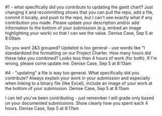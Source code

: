 
#1 - what specifically did you contribute to updating the gantt chart?  Just changing it and recommitting shows that you can pull the repo, add a file, commit it locally, and push to the repo, but I can't see exactly what if any contribution you made. Please update your description and/or add information to the bottom of your submission (e.g. embed an image highlighting your work) so that I can see the value.
Denise Case, Sep 5 at 8:09am

Do you want 2&3 grouped?  Updated is too general - use words like "I standardized the formatting on our Project Charter.  How many hours did these take you combined?  Looks less than 4 hours of work (for both). If I'm wrong, please come update me.
Denise Case, Sep 5 at 8:13am

#4 - "updating" a file is way too general. What specifically did you contribute? Always explain your work in your submission and especially when linking to a binary file (like Excel), include an image of your work at the bottom of your submission.
Denise Case, Sep 5 at 8:15am

I can tell you've been contributing - just remember I will grade only based on your documented submissions. Show clearly how you spent each 4 hours.
Denise Case, Sep 5 at 8:17am